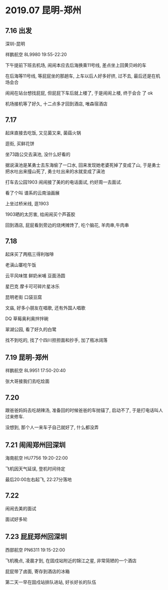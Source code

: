# 2019.07 昆明-郑州

## 7.16 出发

深圳-昆明

祥鹏航空 8L9980 19:55-22:20



下午提前下班去机场, 闹闹本应去后海换乘11号线, 差点坐上回黄贝岭的车

在后海等11号线, 等屁屁坐的那趟车, 上车以后人好多好挤, 过不去, 最后还是在机场会合

闹闹在站台想找屁屁, 但屁屁下车后就上楼了, 于是闹闹上楼, 终于会合 了 ok

机场接机等了好久, 十二点多才回到酒店, 唯森宿酒店

## 7.17 

起床直接去吃饭, 又见菌又来, 菌菇火锅

逛街, 买鲜花饼

坐73路公交去滇池, 没什么好看的

据说滇池是某勇士去东海偷了一口水, 回来发现她老婆死掉了变成了山, 于是勇士把水吐出来撞山死了, 勇士吐出来的水就变成了滇池

打车去公园1903 闹闹接了美的的电话面试, 约好周一去面试. 

看了个叫 谱系的云南油画展

上坐过桥米线, 逛1903

1903晒的太厉害, 给闹闹买个芦荟胶

回到酒店, 屁屁看到旁边的烧烤摊馋了, 吃个脑花, 羊肉串,牛肉串

## 7.18

起床买了两瓶三得利咖啡

老滇山寨吃午饭

云平风味馆 鲜奶米哺 豆面汤圆

星巴克 摩卡可可碎片星冰乐

昆明老街 口袋豆腐

文庙, 好多小朋友在唱歌, 还有外国人唱歌

DQ 草莓奥利奥拌拌碗

翠湖公园, 看了好久的白鹭

找不到吃的, 找了个四川担担面和抄手, 加了瓶冰阔落



## 7.19 昆明-郑州

祥鹏航空 8L9951 17:50-20:40

张大哥接我们去吃烩面

## 7.20

跟爸爸妈妈去吃胡辣汤, 准备回的时候爸爸的车抛锚了, 启动不了, 于是打电话叫人过来修车. 

没想到, 那个人一来车子自己就好了, 什么都没弄

## 7.21 闹闹郑州回深圳

海南航空 HU7756 19:20-22:00

飞机因天气延误, 登机时间待定

最后20:00左右起飞, 22:27分落地

## 7.22

闹闹去美的面试

面试好多轮



## 7.23 屁屁郑州回深圳

西部航空 PN6311 19:15-22:00

飞机晚点, 凌晨才到, 在固戍站附近的锦江之星, 非常简陋的一个酒店

屁屁带了卤面, 寄存到酒店的冰箱

第二天一早在固戍站排队进站, 好长好长的队伍